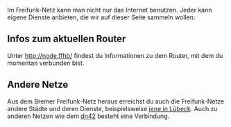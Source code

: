 Im Freifunk-Netz kann man nicht nur das Internet benutzen. Jeder kann eigene Dienste anbieten, die wir auf dieser Seite sammeln wollen:

## Infos zum aktuellen Router
Unter http://node.ffhb/ findest du Informationen zu dem Router, mit dem du momentan verbunden bist.

## Andere Netze
Aus dem Bremer Freifunk-Netz heraus erreichst du auch die Freifunk-Netze andere Städte und deren Dienste, beispielsweise [jene in Lübeck](http://luebeck.freifunk.net/wiki/Freifunk-verwenden). Auch zu anderen Netzen wie dem [dn42](http://dn42.net) besteht eine Verbindung.